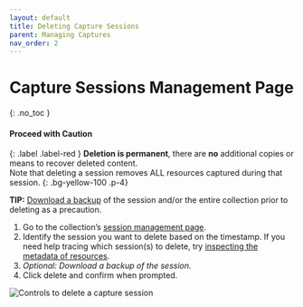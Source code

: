 ```yaml
---
layout: default
title: Deleting Capture Sessions
parent: Managing Captures
nav_order: 2
---
```


# Capture Sessions Management Page
{: .no_toc }

#### **Proceed with Caution**
{: .label .label-red }
**Deletion is permanent**, there are **no** additional copies or means to recover deleted content.<br>
Note that deleting a session removes ALL resources captured during that session.
{: 	.bg-yellow-100 .p-4}

**TIP:** [Download a backup](../exporting-warc) of the session and/or the entire collection prior to deleting as a precaution.

1. Go to the collection’s [session management page](../session-manager).
2. Identify the session you want to delete based on the timestamp. If you need help tracing which session(s) to delete, try [inspecting the metadata of resources](../locating-session-id).
3. *Optional: Download a backup of the session.*
4. Click delete and confirm when prompted.


![Controls to delete a capture session](../../images/conifer-user-guide-015.jpeg)
